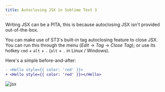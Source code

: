 ```yaml
---
title: Autoclosing JSX in Sublime Text 3
---
```


Writing JSX can be a PITA, this is because autoclosing JSX isn't provided out-of-the-box.

You can make use of ST3's built-in tag autoclosing feature to close JSX. You can run this through the menu (*Edit* -> *Tag* -> *Close Tag*); or use its hotkey `cmd` + `alt` + `.` (`alt` + `.` in Linux / Windows).

Here's a simple before-and-after:

```diff
- <Hello style={{ color: 'red' }}>
+ <Hello style={{ color: 'red' }}></Hello>
```

![jsx](https://cloud.githubusercontent.com/assets/5093058/12360122/f70e1c86-bbf0-11e5-9f42-2e9f6377d864.gif)

